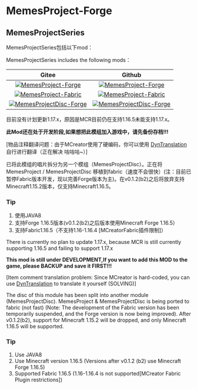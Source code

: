 # MemesProject-Forge 
## MemesProjectSeries

MemesProjectSeries包括以下mod：

MemesProjectSeries includes the following mods：



|                            Gitee                             |                            Github                            |
| :----------------------------------------------------------: | :----------------------------------------------------------: |
| [![MemesProject-Forge](https://images.gitee.com/uploads/images/2021/0530/123027_1f7285d4_7560351.png "MemesProject-Forge")](https://gitee.com/tex-true-studio/MemesProject-Forge) | [![MemesProject-Forge](https://images.gitee.com/uploads/images/2021/0530/123027_1f7285d4_7560351.png "MemesProject-Forge")](https://github.com/TexTrueStudio/MemesProject-Forge) |
| [![MemesProject-Fabric](https://images.gitee.com/uploads/images/2021/0530/124442_f5473a65_7560351.png "MemesProject-Fabric")](https://gitee.com/tex-true-studio/MemesProject-Fabric) | [![MemesProject-Fabric](https://images.gitee.com/uploads/images/2021/0530/124442_f5473a65_7560351.png "MemesProject-Fabric")](https://github.com/TexTrueStudio/MemesProject-Fabric) |
| [![MemesProjectDisc-Forge](https://images.gitee.com/uploads/images/2021/0625/122424_69e1459d_7560351.png)](https://gitee.com/tex-true-studio/MemesProjectDisc-Forge) | [![MemesProjectDisc-Forge](https://images.gitee.com/uploads/images/2021/0625/122424_69e1459d_7560351.png)](https://github.com/TexTrueStudio/MemesprojectDisc-Forge) |

目前没有计划更新1.17.x，原因是MCR目前仍在支持1.16.5未能支持1.17.x。


**此Mod还在处于开发阶段,如果想把此模组加入游戏中，请先备份存档!!!**

[物品注释翻译问题：由于MCreator使用了硬编码，你可以使用 [DynTranslation](https://www.mcmod.cn/class/2387.html) 自行进行翻译（正在解决  咕咕咕~）]

已将此模组的唱片拆分为另一个模组（MemesProjectDisc）。正在将 MemesProject / MemesProjectDisc 移植到fabric（速度不会很快）(注：目前已暂停Fabric版本开发，现以完善Forge版本为主)。在v0.1.2(b2)之后将放弃支持Minecraft1.15.2版本，仅支持Minecraft1.16.5。

### Tip

1.  使用JAVA8
2.  支持Forge 1.16.5版本(v0.1.2(b2)之后版本使用Minecraft Forge 1.16.5）
3.  支持Fabric1.16.5（不支持1.16-1.16.4 [MCreatorFabric插件限制]）


There is currently no plan to update 1.17.x, because MCR is still currently supporting 1.16.5 and failing to support 1.17.x

**This mod is still under DEVELOPMENT,If you want to add this MOD to the game, please BACKUP and save it FIRST!!!**

[Item comment translation problem: Since MCreator is hard-coded, you can use [DynTranslation](https:www.mcmod.cnclass2387.html) to translate it yourself (SOLVING)]

The disc of this module has been split into another module (MemesProjectDisc). MemesProject & MemesProjectDisc is being ported to fabric (not fast) (Note: The development of the Fabric version has been temporarily suspended, and the Forge version is now being improved). After v0.1.2(b2), support for Minecraft 1.15.2 will be dropped, and only Minecraft 1.16.5 will be supported.

### Tip

1. Use JAVA8
2. Use Minecraft version 1.16.5 (Versions after v0.1.2 (b2) use Minecraft Forge 1.16.5)
3. Supported Fabric 1.16.5 (1.16-1.16.4 is not supported[MCreator Fabric Plugin restrictions])
